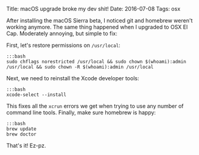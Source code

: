 Title: macOS upgrade broke my dev shit! 
Date: 2016-07-08
Tags: osx

After installing the macOS Sierra beta, I noticed git and homebrew weren't working anymore. The same thing happened when I upgraded to OSX El Cap. Moderately annoying, but simple to fix:

First, let's restore permissions on `/usr/local`:

    :::bash
    sudo chflags norestricted /usr/local && sudo chown $(whoami):admin /usr/local && sudo chown -R $(whoami):admin /usr/local

Next, we need to reinstall the Xcode developer tools:

    :::bash
    xcode-select --install

This fixes all the `xcrun` errors we get when trying to use any number of command line tools. Finally, make sure homebrew is happy:

    :::bash
    brew update
    brew doctor

That's it! Ez-pz.

